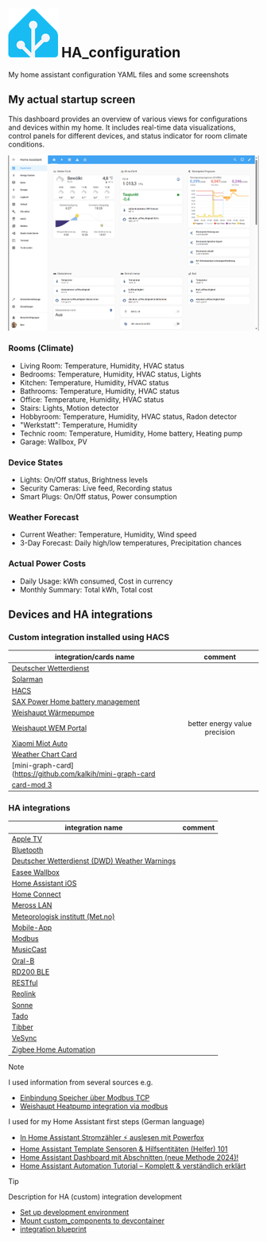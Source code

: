 # ![HA icon](assets/HA_100x100.png) HA_configuration

My home assistant configuration YAML files and some screenshots

## My actual startup screen

This dashboard provides an overview of various views for configurations and devices within my home. It includes real-time data visualizations, control panels for different devices, and status indicator for room climate conditions.

![My dash board](assets/dashboard.png)

### Rooms (Climate)

- Living Room: Temperature, Humidity, HVAC status
- Bedrooms: Temperature, Humidity, HVAC status, Lights
- Kitchen: Temperature, Humidity, HVAC status
- Bathrooms: Temperature, Humidity, HVAC status
- Office: Temperature, Humidity, HVAC status
- Stairs: Lights, Motion detector
- Hobbyroom: Temperature, Humidity, HVAC status, Radon detector
- "Werkstatt": Temperature, Humidity
- Technic room: Temperature, Humidity, Home battery, Heating pump
- Garage: Wallbox, PV

### Device States

- Lights: On/Off status, Brightness levels
- Security Cameras: Live feed, Recording status
- Smart Plugs: On/Off status, Power consumption

### Weather Forecast

- Current Weather: Temperature, Humidity, Wind speed
- 3-Day Forecast: Daily high/low temperatures, Precipitation chances

### Actual Power Costs

- Daily Usage: kWh consumed, Cost in currency
- Monthly Summary: Total kWh, Total cost

## Devices and HA integrations

### Custom integration installed using HACS

|integration/cards name| comment|
|---|:---:|
|[Deutscher Wetterdienst](https://github.com/FL550/dwd_weather)||
|[Solarman](https://github.com/StephanJoubert/home_assistant_solarman)||
|[HACS](https://github.com/hacs/integration)||
|[SAX Power Home battery management](https://github.com/matfroh/sax_battery_ha)||
|[Weishaupt Wärmepumpe](https://github.com/OStrama/weishaupt_modbus)||
|[Weishaupt WEM Portal](https://github.com/erikkastelec/hass-WEM-Portal)| better energy value precision|
|[Xiaomi Miot Auto](https://github.com/al-one/hass-xiaomi-miot)||
|[Weather Chart Card](https://github.com/mlamberts78/weather-chart-card)||
|[mini-graph-card](https://github.com/kalkih/mini-graph-card||)
|[card-mod 3](https://github.com/thomasloven/lovelace-card-mod)||
### HA integrations

|integration name| comment|
|---|:---:|
|[Apple TV](https://www.home-assistant.io/integrations/apple_tv)||
|[Bluetooth](https://www.home-assistant.io/integrations/bluetooth)||
|[Deutscher Wetterdienst (DWD) Weather Warnings](https://www.home-assistant.io/integrations/dwd_weather_warnings)||
|[Easee Wallbox](https://github.com/nordicopen/easee_hass)||
|[Home Assistant iOS](https://www.home-assistant.io/integrations/ios)||
|[Home Connect](https://www.home-assistant.io/integrations/home_connect)||
|[Meross LAN](https://github.com/krahabb/meross_lan)||
|[Meteorologisk institutt (Met.no)](https://www.home-assistant.io/integrations/met)||
|[Mobile-App](https://www.home-assistant.io/integrations/mobile_app)||
|[Modbus](https://www.home-assistant.io/integrations/modbus)||
|[MusicCast](https://www.home-assistant.io/integrations/yamaha_musiccast)||
|[Oral-B](https://www.home-assistant.io/integrations/oralb)||
|[RD200 BLE](https://github.com/jdeath/rd200v2)||
|[RESTful](https://www.home-assistant.io/integrations/rest)||
|[Reolink](https://www.home-assistant.io/integrations/reolink)||
|[Sonne](https://www.home-assistant.io/integrations/sun)||
|[Tado](https://www.home-assistant.io/integrations/tado)||
|[Tibber](https://www.home-assistant.io/integrations/tibber)||
|[VeSync](https://www.home-assistant.io/integrations/vesync)||
|[Zigbee Home Automation](https://www.home-assistant.io/integrations/zha)||

> [!NOTE]  
> I used information from several sources e.g.
>
> - [Einbindung Speicher über Modbus TCP](https://community.simon42.com/t/einbindung-speicher-ueber-modbus-tcp/13450)
> - [Weishaupt Heatpump integration via modbus](https://community.home-assistant.io/t/weishaupt-heatpump-integration-via-modbus/436823)
>
> I used  for my Home Assistant first steps (German language)
>
> - [In Home Assistant Stromzähler ⚡️ auslesen mit Powerfox](https://www.simon42.com/home-assistant-stromzaehler/)
> - [Home Assistant Template Sensoren & Hilfsentitäten (Helfer) 101](https://www.simon42.com/home-assistant-template-sensoren-hilfsentitaten/)
> - [Home Assistant Dashboard mit Abschnitten (neue Methode 2024)!](https://www.simon42.com/home-assistant-dashboards/)
> - [Home Assistant Automation Tutorial – Komplett & verständlich erklärt](https://www.simon42.com/home-assistant-automation-tutorial/)

> [!TIP]
> Description for HA (custom) integration development
>
> - [Set up development environment](https://developers.home-assistant.io/docs/development_environment/)
> - [Mount custom_components to devcontainer](https://samrambles.com/guides/writing-home-assistant-integrations/index.html#development-environment-setup)
> - [integration blueprint](https://github.com/ludeeus/integration_blueprint)
